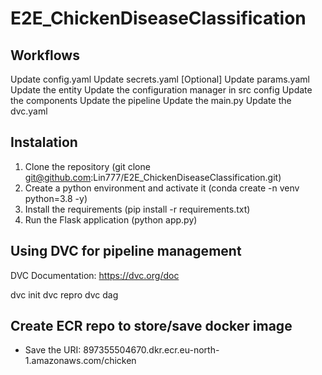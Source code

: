 # E2E_ChickenDiseaseClassification

## Workflows

Update config.yaml
Update secrets.yaml [Optional]
Update params.yaml
Update the entity
Update the configuration manager in src config
Update the components
Update the pipeline
Update the main.py
Update the dvc.yaml

## Instalation

1. Clone the repository (git clone git@github.com:Lin777/E2E_ChickenDiseaseClassification.git)
2. Create a python environment and activate it (conda create -n venv python=3.8 -y)
3. Install the requirements (pip install -r requirements.txt)
4. Run the Flask application (python app.py)

## Using DVC for pipeline management

DVC Documentation: https://dvc.org/doc

dvc init 
dvc repro
dvc dag

## Create ECR repo to store/save docker image

- Save the URI: 897355504670.dkr.ecr.eu-north-1.amazonaws.com/chicken
